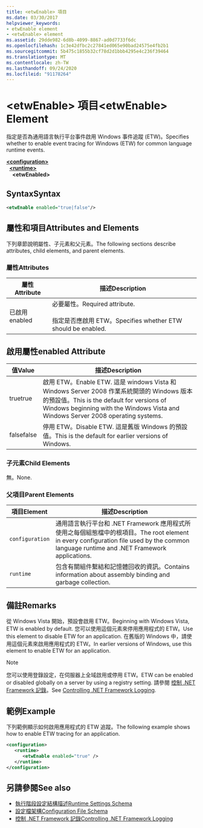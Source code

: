 ```yaml
---
title: <etwEnable> 項目
ms.date: 03/30/2017
helpviewer_keywords:
- etwEnable element
- <etwEnable> element
ms.assetid: 29dde982-6d8b-4099-8867-ad0d7733f6dc
ms.openlocfilehash: 1c3e42dfbc2c27841ed065e90bad24575e4fb2b1
ms.sourcegitcommit: 5b475c1855b32cf78d2d1bbb4295e4c236f39464
ms.translationtype: MT
ms.contentlocale: zh-TW
ms.lasthandoff: 09/24/2020
ms.locfileid: "91178264"
---
```

# <a name="etwenable-element"></a><span data-ttu-id="559e1-102">\<etwEnable> 項目</span><span class="sxs-lookup"><span data-stu-id="559e1-102">\<etwEnable> Element</span></span>

<span data-ttu-id="559e1-103">指定是否為通用語言執行平台事件啟用 Windows 事件追蹤 (ETW)。</span><span class="sxs-lookup"><span data-stu-id="559e1-103">Specifies whether to enable event tracing for Windows (ETW) for common language runtime events.</span></span>  
  
[**\<configuration>**](../configuration-element.md)\
&nbsp;&nbsp;[**\<runtime>**](runtime-element.md)\
&nbsp;&nbsp;&nbsp;&nbsp;**\<etwEnabled>**  
  
## <a name="syntax"></a><span data-ttu-id="559e1-104">Syntax</span><span class="sxs-lookup"><span data-stu-id="559e1-104">Syntax</span></span>  
  
```xml  
<etwEnable enabled="true|false"/>  
```  
  
## <a name="attributes-and-elements"></a><span data-ttu-id="559e1-105">屬性和項目</span><span class="sxs-lookup"><span data-stu-id="559e1-105">Attributes and Elements</span></span>  

 <span data-ttu-id="559e1-106">下列章節說明屬性、子元素和父元素。</span><span class="sxs-lookup"><span data-stu-id="559e1-106">The following sections describe attributes, child elements, and parent elements.</span></span>  
  
### <a name="attributes"></a><span data-ttu-id="559e1-107">屬性</span><span class="sxs-lookup"><span data-stu-id="559e1-107">Attributes</span></span>  
  
|<span data-ttu-id="559e1-108">屬性</span><span class="sxs-lookup"><span data-stu-id="559e1-108">Attribute</span></span>|<span data-ttu-id="559e1-109">描述</span><span class="sxs-lookup"><span data-stu-id="559e1-109">Description</span></span>|  
|---------------|-----------------|  
|<span data-ttu-id="559e1-110">已啟用</span><span class="sxs-lookup"><span data-stu-id="559e1-110">enabled</span></span>|<span data-ttu-id="559e1-111">必要屬性。</span><span class="sxs-lookup"><span data-stu-id="559e1-111">Required attribute.</span></span><br /><br /> <span data-ttu-id="559e1-112">指定是否應啟用 ETW。</span><span class="sxs-lookup"><span data-stu-id="559e1-112">Specifies whether ETW should be enabled.</span></span>|  
  
## <a name="enabled-attribute"></a><span data-ttu-id="559e1-113">啟用屬性</span><span class="sxs-lookup"><span data-stu-id="559e1-113">enabled Attribute</span></span>  
  
|<span data-ttu-id="559e1-114">值</span><span class="sxs-lookup"><span data-stu-id="559e1-114">Value</span></span>|<span data-ttu-id="559e1-115">描述</span><span class="sxs-lookup"><span data-stu-id="559e1-115">Description</span></span>|  
|-----------|-----------------|  
|<span data-ttu-id="559e1-116">true</span><span class="sxs-lookup"><span data-stu-id="559e1-116">true</span></span>|<span data-ttu-id="559e1-117">啟用 ETW。</span><span class="sxs-lookup"><span data-stu-id="559e1-117">Enable ETW.</span></span> <span data-ttu-id="559e1-118">這是 windows Vista 和 Windows Server 2008 作業系統開頭的 Windows 版本的預設值。</span><span class="sxs-lookup"><span data-stu-id="559e1-118">This is the default for versions of Windows beginning with the Windows Vista and Windows Server 2008 operating systems.</span></span>|  
|<span data-ttu-id="559e1-119">false</span><span class="sxs-lookup"><span data-stu-id="559e1-119">false</span></span>|<span data-ttu-id="559e1-120">停用 ETW。</span><span class="sxs-lookup"><span data-stu-id="559e1-120">Disable ETW.</span></span> <span data-ttu-id="559e1-121">這是舊版 Windows 的預設值。</span><span class="sxs-lookup"><span data-stu-id="559e1-121">This is the default for earlier versions of Windows.</span></span>|  
  
### <a name="child-elements"></a><span data-ttu-id="559e1-122">子元素</span><span class="sxs-lookup"><span data-stu-id="559e1-122">Child Elements</span></span>  

 <span data-ttu-id="559e1-123">無。</span><span class="sxs-lookup"><span data-stu-id="559e1-123">None.</span></span>  
  
### <a name="parent-elements"></a><span data-ttu-id="559e1-124">父項目</span><span class="sxs-lookup"><span data-stu-id="559e1-124">Parent Elements</span></span>  
  
|<span data-ttu-id="559e1-125">項目</span><span class="sxs-lookup"><span data-stu-id="559e1-125">Element</span></span>|<span data-ttu-id="559e1-126">描述</span><span class="sxs-lookup"><span data-stu-id="559e1-126">Description</span></span>|  
|-------------|-----------------|  
|`configuration`|<span data-ttu-id="559e1-127">通用語言執行平台和 .NET Framework 應用程式所使用之每個組態檔中的根項目。</span><span class="sxs-lookup"><span data-stu-id="559e1-127">The root element in every configuration file used by the common language runtime and .NET Framework applications.</span></span>|  
|`runtime`|<span data-ttu-id="559e1-128">包含有關組件繫結和記憶體回收的資訊。</span><span class="sxs-lookup"><span data-stu-id="559e1-128">Contains information about assembly binding and garbage collection.</span></span>|  
  
## <a name="remarks"></a><span data-ttu-id="559e1-129">備註</span><span class="sxs-lookup"><span data-stu-id="559e1-129">Remarks</span></span>  

 <span data-ttu-id="559e1-130">從 Windows Vista 開始，預設會啟用 ETW。</span><span class="sxs-lookup"><span data-stu-id="559e1-130">Beginning with Windows Vista, ETW is enabled by default.</span></span> <span data-ttu-id="559e1-131">您可以使用這個元素來停用應用程式的 ETW。</span><span class="sxs-lookup"><span data-stu-id="559e1-131">Use this element to disable ETW for an application.</span></span> <span data-ttu-id="559e1-132">在舊版的 Windows 中，請使用這個元素來啟用應用程式的 ETW。</span><span class="sxs-lookup"><span data-stu-id="559e1-132">In earlier versions of Windows, use this element to enable ETW for an application.</span></span>  
  
> [!NOTE]
> <span data-ttu-id="559e1-133">您可以使用登錄設定，在伺服器上全域啟用或停用 ETW。</span><span class="sxs-lookup"><span data-stu-id="559e1-133">ETW can be enabled or disabled globally on a server by using a registry setting.</span></span> <span data-ttu-id="559e1-134">請參閱 [控制 .NET Framework 記錄](../../../performance/controlling-logging.md)。</span><span class="sxs-lookup"><span data-stu-id="559e1-134">See [Controlling .NET Framework Logging](../../../performance/controlling-logging.md).</span></span>  
  
## <a name="example"></a><span data-ttu-id="559e1-135">範例</span><span class="sxs-lookup"><span data-stu-id="559e1-135">Example</span></span>  

 <span data-ttu-id="559e1-136">下列範例顯示如何啟用應用程式的 ETW 追蹤。</span><span class="sxs-lookup"><span data-stu-id="559e1-136">The following example shows how to enable ETW tracing for an application.</span></span>  
  
```xml  
<configuration>  
   <runtime>  
      <etwEnable enabled="true" />  
   </runtime>  
</configuration>  
```  
  
## <a name="see-also"></a><span data-ttu-id="559e1-137">另請參閱</span><span class="sxs-lookup"><span data-stu-id="559e1-137">See also</span></span>

- [<span data-ttu-id="559e1-138">執行階段設定結構描述</span><span class="sxs-lookup"><span data-stu-id="559e1-138">Runtime Settings Schema</span></span>](index.md)
- [<span data-ttu-id="559e1-139">設定檔架構</span><span class="sxs-lookup"><span data-stu-id="559e1-139">Configuration File Schema</span></span>](../index.md)
- [<span data-ttu-id="559e1-140">控制 .NET Framework 記錄</span><span class="sxs-lookup"><span data-stu-id="559e1-140">Controlling .NET Framework Logging</span></span>](../../../performance/controlling-logging.md)
